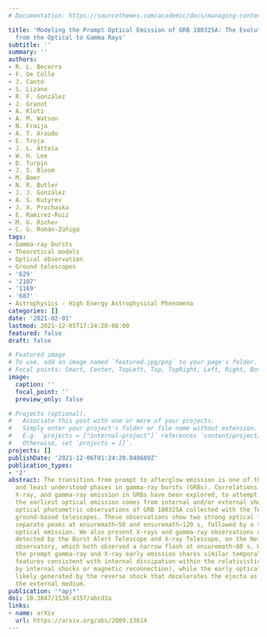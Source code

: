 ```yaml
---
# Documentation: https://sourcethemes.com/academic/docs/managing-content/

title: 'Modeling the Prompt Optical Emission of GRB 180325A: The Evolution of a Spike
  from the Optical to Gamma Rays'
subtitle: ''
summary: ''
authors:
- R. L. Becerra
- F. De Colle
- J. Cantó
- S. Lizano
- R. F. González
- J. Granot
- A. Klotz
- A. M. Watson
- N. Fraija
- A. T. Araudo
- E. Troja
- J. L. Atteia
- W. H. Lee
- D. Turpin
- J. S. Bloom
- M. Boer
- N. R. Butler
- J. J. González
- A. S. Kutyrev
- J. X. Prochaska
- E. Ramirez-Ruiz
- M. G. Richer
- C. G. Román-Zúñiga
tags:
- Gamma-ray bursts
- Theoretical models
- Optical observation
- Ground telescopes
- '629'
- '2107'
- '1169'
- '687'
- Astrophysics - High Energy Astrophysical Phenomena
categories: []
date: '2021-02-01'
lastmod: 2021-12-05T17:24:20-08:00
featured: false
draft: false

# Featured image
# To use, add an image named `featured.jpg/png` to your page's folder.
# Focal points: Smart, Center, TopLeft, Top, TopRight, Left, Right, BottomLeft, Bottom, BottomRight.
image:
  caption: ''
  focal_point: ''
  preview_only: false

# Projects (optional).
#   Associate this post with one or more of your projects.
#   Simply enter your project's folder or file name without extension.
#   E.g. `projects = ["internal-project"]` references `content/project/deep-learning/index.md`.
#   Otherwise, set `projects = []`.
projects: []
publishDate: '2021-12-06T01:24:20.848689Z'
publication_types:
- '2'
abstract: The transition from prompt to afterglow emission is one of the most exciting
  and least understood phases in gamma-ray bursts (GRBs). Correlations among optical,
  X-ray, and gamma-ray emission in GRBs have been explored, to attempt to answer whether
  the earliest optical emission comes from internal and/or external shocks. We present
  optical photometric observations of GRB 180325A collected with the TAROT and RATIR
  ground-based telescopes. These observations show two strong optical flashes with
  separate peaks at ensuremath∼50 and ensuremath∼120 s, followed by a temporally extended
  optical emission. We also present X-rays and gamma-ray observations of GRB 180325A,
  detected by the Burst Alert Telescope and X-ray Telescope, on the Neil Gehrels Swift
  observatory, which both observed a narrow flash at ensuremath∼80 s. We show that
  the prompt gamma-ray and X-ray early emission shares similar temporal and spectral
  features consistent with internal dissipation within the relativistic outflow (e.g.,
  by internal shocks or magnetic reconnection), while the early optical flashes are
  likely generated by the reverse shock that decelerates the ejecta as it sweeps up
  the external medium.
publication: '*apj*'
doi: 10.3847/1538-4357/abcd3a
links:
- name: arXiv
  url: https://arxiv.org/abs/2009.13614
---
```

